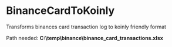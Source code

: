 # BinanceCardToKoinly
Transforms binances card transaction log to koinly friendly format

Path needed:
**C:\temp\binance\binance_card_transactions.xlsx**

